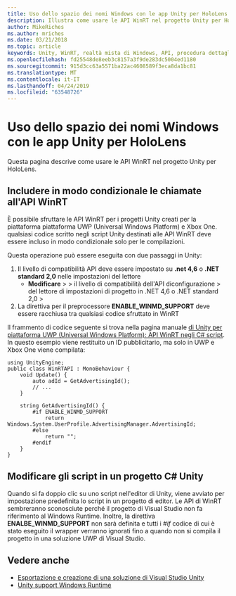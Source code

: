```yaml
---
title: Uso dello spazio dei nomi Windows con le app Unity per HoloLens
description: Illustra come usare le API WinRT nel progetto Unity per HoloLens.
author: MikeRiches
ms.author: mriches
ms.date: 03/21/2018
ms.topic: article
keywords: Unity, WinRT, realtà mista di Windows, API, procedura dettagliata
ms.openlocfilehash: fd25548de8eeb3c8157a3f9de283dc5004ed1180
ms.sourcegitcommit: 915d3cc63a5571ba22ac4608589f3eca8da1bc81
ms.translationtype: MT
ms.contentlocale: it-IT
ms.lasthandoff: 04/24/2019
ms.locfileid: "63548726"
---
```

# <a name="using-the-windows-namespace-with-unity-apps-for-hololens"></a>Uso dello spazio dei nomi Windows con le app Unity per HoloLens

Questa pagina descrive come usare le API WinRT nel progetto Unity per HoloLens.

## <a name="conditionally-include-winrt-api-calls"></a>Includere in modo condizionale le chiamate all'API WinRT

È possibile sfruttare le API WinRT per i progetti Unity creati per la piattaforma piattaforma UWP (Universal Windows Platform) e Xbox One. qualsiasi codice scritto negli script Unity destinati alle API WinRT deve essere incluso in modo condizionale solo per le compilazioni. 

Questa operazione può essere eseguita con due passaggi in Unity:
1) Il livello di compatibilità API deve essere impostato su **.net 4,6** o **.NET standard 2,0** nelle impostazioni del lettore
    - **Modificare** >  >    il livello di compatibilità dell'API diconfigurazione > del lettore di impostazioni di progetto in .NET 4,6 o .NET standard 2,0 > 
2) La direttiva per il preprocessore **ENABLE_WINMD_SUPPORT** deve essere racchiusa tra qualsiasi codice sfruttato in WinRT

Il frammento di codice seguente si trova nella pagina manuale [di Unity per piattaforma UWP (Universal Windows Platform): API WinRT negli C# script](http://docs.unity3d.com/Manual/windowsstore-scripts.html). In questo esempio viene restituito un ID pubblicitario, ma solo in UWP e Xbox One viene compilata:

```
using UnityEngine;
public class WinRTAPI : MonoBehaviour {
    void Update() {
        auto adId = GetAdvertisingId();
        // ...
    }

    string GetAdvertisingId() {
        #if ENABLE_WINMD_SUPPORT
            return Windows.System.UserProfile.AdvertisingManager.AdvertisingId;
        #else
            return "";
        #endif
    }
}
```

## <a name="edit-your-scripts-in-a-unity-c-project"></a>Modificare gli script in un progetto C# Unity

Quando si fa doppio clic su uno script nell'editor di Unity, viene avviato per impostazione predefinita lo script in un progetto di editor. Le API di WinRT sembreranno sconosciute perché il progetto di Visual Studio non fa riferimento al Windows Runtime. Inoltre, la direttiva **ENALBE_WINMD_SUPPORT** non sarà definita e tutti i *#if* codice di cui è stato eseguito il wrapper verranno ignorati fino a quando non si compila il progetto in una soluzione UWP di Visual Studio.

## <a name="see-also"></a>Vedere anche
* [Esportazione e creazione di una soluzione di Visual Studio Unity](exporting-and-building-a-unity-visual-studio-solution.md)
* [Unity support Windows Runtime](https://docs.unity3d.com/Manual/IL2CPP-WindowsRuntimeSupport.html)